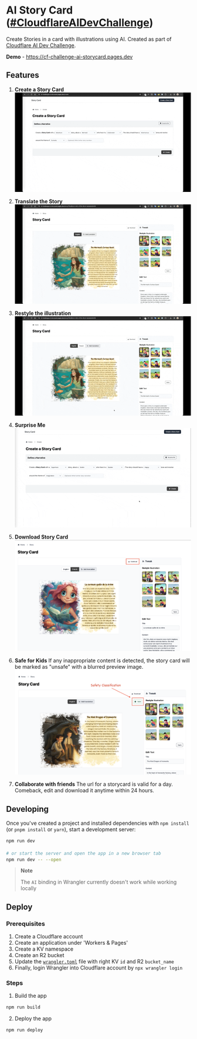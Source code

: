 # AI Story Card ([#CloudflareAIDevChallenge](https://dev.to/challenges/cloudflare))

Create Stories in a card with illustrations using AI. Created as part of [Cloudflare AI Dev Challenge](https://dev.to/challenges/cloudflare).

**Demo** - https://cf-challenge-ai-storycard.pages.dev

## Features

1. **Create a Story Card**
   ![Create storycard](./docs/storycard-create.gif)

2. **Translate the Story**
   ![Translate storycard](./docs/storycard-translate.gif)

3. **Restyle the illustration**
   ![Restyle storycard](./docs/storycard-restyle.gif)

4. **Surprise Me**
   ![Surprise me](./docs/storycard-surpriseme.gif)

5. **Download Story Card**
   ![Download storycard](./docs/download-storycard.png)

6. **Safe for Kids**
   If any inappropriate content is detected, the story card will be marked as "unsafe" with a blurred preview image.
   ![Safety Classification](./docs/storycard-safety-classification.png)

7. **Collaborate with friends**
   The url for a storycard is valid for a day. Comeback, edit and download it anytime within 24 hours.

## Developing

Once you've created a project and installed dependencies with `npm install` (or `pnpm install` or `yarn`), start a development server:

```bash
npm run dev

# or start the server and open the app in a new browser tab
npm run dev -- --open
```

> **Note**
>
> The `AI` binding in Wrangler currently doesn't work while working locally

## Deploy

### Prerequisites

1. Create a Cloudflare account
2. Create an application under 'Workers & Pages'
3. Create a KV namespace
4. Create an R2 bucket
5. Update the [`wrangler.toml`](./wrangler.toml) file with right KV `id` and R2 `bucket_name`
6. Finally, login Wrangler into Cloudflare account by `npx wrangler login`

### Steps

1. Build the app

```bash
npm run build
```

2. Deploy the app

```bash
npm run deploy
```
